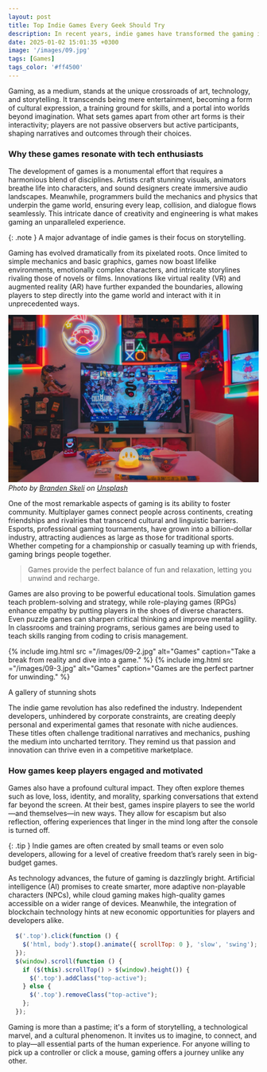 ```yaml
---
layout: post
title: Top Indie Games Every Geek Should Try
description: In recent years, indie games have transformed the gaming industry, offering unique experiences that often surpass mainstream titles in creativity and innovation.
date: 2025-01-02 15:01:35 +0300
image: '/images/09.jpg'
tags: [Games]
tags_color: '#ff4500'
---
```


Gaming, as a medium, stands at the unique crossroads of art, technology, and storytelling. It transcends being mere entertainment, becoming a form of cultural expression, a training ground for skills, and a portal into worlds beyond imagination. What sets games apart from other art forms is their interactivity; players are not passive observers but active participants, shaping narratives and outcomes through their choices.

### Why these games resonate with tech enthusiasts

The development of games is a monumental effort that requires a harmonious blend of disciplines. Artists craft stunning visuals, animators breathe life into characters, and sound designers create immersive audio landscapes. Meanwhile, programmers build the mechanics and physics that underpin the game world, ensuring every leap, collision, and dialogue flows seamlessly. This intricate dance of creativity and engineering is what makes gaming an unparalleled experience.

{: .note }
A major advantage of indie games is their focus on storytelling.

Gaming has evolved dramatically from its pixelated roots. Once limited to simple mechanics and basic graphics, games now boast lifelike environments, emotionally complex characters, and intricate storylines rivaling those of novels or films. Innovations like virtual reality (VR) and augmented reality (AR) have further expanded the boundaries, allowing players to step directly into the game world and interact with it in unprecedented ways.

![Games](/images/09-1.jpg)
*Photo by [Branden Skeli](https://unsplash.com/@branden_skeli) on [Unsplash](https://unsplash.com/)*

One of the most remarkable aspects of gaming is its ability to foster community. Multiplayer games connect people across continents, creating friendships and rivalries that transcend cultural and linguistic barriers. Esports, professional gaming tournaments, have grown into a billion-dollar industry, attracting audiences as large as those for traditional sports. Whether competing for a championship or casually teaming up with friends, gaming brings people together.

> Games provide the perfect balance of fun and relaxation, letting you unwind and recharge.

Games are also proving to be powerful educational tools. Simulation games teach problem-solving and strategy, while role-playing games (RPGs) enhance empathy by putting players in the shoes of diverse characters. Even puzzle games can sharpen critical thinking and improve mental agility. In classrooms and training programs, serious games are being used to teach skills ranging from coding to crisis management.

<div class="gallery-box">
  <div class="gallery gallery-columns-2">
    {% include img.html src ="/images/09-2.jpg" alt="Games" caption="Take a break from reality and dive into a game." %}
    {% include img.html src ="/images/09-3.jpg" alt="Games" caption="Games are the perfect partner for unwinding." %}
  </div>
  <p>A gallery of stunning shots</p>
</div>

The indie game revolution has also redefined the industry. Independent developers, unhindered by corporate constraints, are creating deeply personal and experimental games that resonate with niche audiences. These titles often challenge traditional narratives and mechanics, pushing the medium into uncharted territory. They remind us that passion and innovation can thrive even in a competitive marketplace.

### How games keep players engaged and motivated

Games also have a profound cultural impact. They often explore themes such as love, loss, identity, and morality, sparking conversations that extend far beyond the screen. At their best, games inspire players to see the world—and themselves—in new ways. They allow for escapism but also reflection, offering experiences that linger in the mind long after the console is turned off.

{: .tip }
Indie games are often created by small teams or even solo developers, allowing for a level of creative freedom that’s rarely seen in big-budget games.

As technology advances, the future of gaming is dazzlingly bright. Artificial intelligence (AI) promises to create smarter, more adaptive non-playable characters (NPCs), while cloud gaming makes high-quality games accessible on a wider range of devices. Meanwhile, the integration of blockchain technology hints at new economic opportunities for players and developers alike.

```js
  $('.top').click(function () {
    $('html, body').stop().animate({ scrollTop: 0 }, 'slow', 'swing');
  });
  $(window).scroll(function () {
    if ($(this).scrollTop() > $(window).height()) {
      $('.top').addClass("top-active");
    } else {
      $('.top').removeClass("top-active");
    };
  });
```

Gaming is more than a pastime; it's a form of storytelling, a technological marvel, and a cultural phenomenon. It invites us to imagine, to connect, and to play—all essential parts of the human experience. For anyone willing to pick up a controller or click a mouse, gaming offers a journey unlike any other.